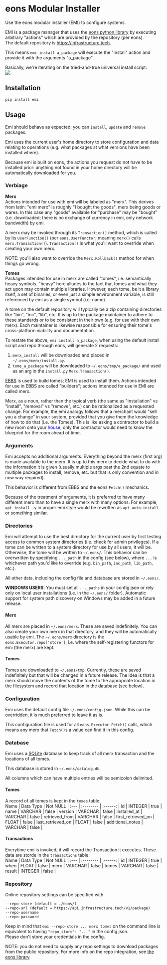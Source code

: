# eons Modular Installer

Use the eons modular installer (EMI) to configure systems.

EMI is a package manager that uses the [eons python library](https://github.com/eons-dev/lib_eons) by executing arbitrary "actions" which are provided by the repository (per eons).  
The default repository is https://infrastructure.tech.

This means `emi install a_package` will execute the "install" action and provide it with the arguments "a_package".

Basically, we're iterating on the tried-and-true universal install script:  
[<img src="https://imgs.xkcd.com/comics/universal_install_script.png">](https://xkcd.com/1654/)

## Installation
`pip install emi`

## Usage

Emi should behave as expected: you can `install`, `update` and `remove` packages.

Emi uses the current user's home directory to store configuration and data relating to operations (e.g. what packages at what versions have been installed where).

Because emi is built on eons, the actions you request do not have to be installed prior: anything not found in your home directory will be automatically downloaded for you.

### Verbiage

**Merx**  
Actions intended for use with emi will be labeled as "merx". This derives from latin: "emi merx" is roughly "I bought the goods", merx being goods or wares. In this case any "goods" available for "purchase" may be "bought" (i.e. downloaded; there is no exchange of currency in emi, only network bandwidth) by emi.

A merx may be invoked through its `Transaction()` method, which is called by its `UserFunction()` (per `eons.UserFunctor`; meaning `merx()` calls `merx.Transaction()`). `Transaction()` is what you'll want to override when creating your own merx.

NOTE: you'll also want to override the `Merx.Rollback()` method for when things go wrong.

**Tomes**  
Packages intended for use in merx are called "tomes", i.e. semantically heavy symbols. "heavy" here alludes to the fact that tomes and what they act upon may contain multiple libraries. However, each tome, be it a library itself, a set of binaries, or even just a simple environment variable, is still referenced by emi as a single symbol (i.e. name).

A tome on the default repository will typically be a zip containing directories like "bin", "inc", "lib", etc. It is up to the package maintainer to adhere to these standards or to be consistent in their own (e.g. for use with their own merx). Each maintainer is likewise responsible for ensuring their tome's cross-platform viability and documentation.

To restate the above, `emi install a_package`, when using the default install script and repo through eons, will generate 2 requests:
1. `merx_install` will be downloaded and placed in `~/.eons/merx/install.py`.
2. `tome_a_package` will be downloaded to `~/.eons/tmp/a_package/` and used as an arg in the `install.py` `Merx.Transaction()`.

[EBBS](https://github.com/eons-dev/bin_ebbs) is used to build tomes; EMI is used to install them. Actions intended for use in EBBS are called "builders"; actions intended for use in EMI are called merx.

Merx, as a noun, rather than the typical verb (the same as "installation" vs "install", "removal" vs "remove", etc.) can be rationalized as a requested change. For example, the emi analogy follows that a merchant would "sell you a change" in your system, provided that you give them the knowledge of how to do that (i.e. the Tomes). This is like asking a contractor to build a new room onto your <span style="color:blue">house</span>, only the contractor would need to know the blueprint for the room ahead of time.

### Arguments

Emi accepts no additional arguments. Everything beyond the merx (first arg) is made available to the merx. It is up to this merx to decide what to do with the information it is given (usually multiple args past the 2nd equate to multiple packages to install, remove, etc. but that is only convention and in now way required).

This behavior is different from EBBS and the eons `Fetch()` mechanics. 

Because of the treatment of arguments, it is preferred to have many different merx than to have a single merx with many options. For example, `apt install -y` in proper emi style would be rewritten as `apt auto-install` or something similar.

### Directories

Emi will attempt to use the best directory for the current user by first testing access to common system directories (i.e. check for admin privileges). If a tome can be written to a system directory for use by all users, it will be. Otherwise, the tome will be written to `~/.eons/`. This behavior can be overwritten by specifying `..._path` in the config (see below), where `...` is whichever path you'd like to override (e.g. `bin_path`, `inc_path`, `lib_path`, etc.).

All other data, including the config file and database are stored in `~/.eons/`.

**WINDOWS USERS**: You must set all `..._paths` in your config.json or rely only on local user installations (i.e. in the `~/.eons/` folder). Automatic support for system path discovery on Windows may be added in a future release.

#### Merx

All merx are placed in `~/.eons/merx`. These are saved indefinitely.
You can also create your own merx in that directory, and they will be automatically usable by emi. The `~/.eons/merx` directory is the `eons.Executor.repo['store']`, i.e. where the self-registering functors for emi (the merx) are kept.

#### Tomes

Tomes are downloaded to `~/.eons/tmp`. Currently, these are saved indefinitely but that will be changed in a future release. The idea is that a merx should move the contents of the tome to the appropriate location in the filesystem and record that location in the database (see below).

### Configuration

Emi uses the default config file `~/.eons/config.json`. While this can be overridden, it is much preferred to leave it as is.

This configuration file is used for all `eons.Executor.Fetch()` calls, which means any merx that `Fetch()`s a value can find it in this config.

### Database

Emi uses a [SQLite](https://www.sqlite.org/index.html) database to keep track of all merx transaction and the locations of all tomes. 

This database is stored in `~/.eons/catalog.db`.

All columns which can have multiple entries will be semicolon delimited.

#### Tomes

A record of all tomes is kept in the `tomes` table:  
Name | Data Type | Not NULL |
:--- | :-------- | :------: |
id | INTEGER | true |
name | VARCHAR | false |
version | VARCHAR | false |
installed_at | VARCHAR | false |
retrieved_from | VARCHAR | false |
first_retrieved_on | FLOAT | false |
last_retrieved_on | FLOAT | false |
additional_notes | VARCHAR | false |

#### Transactions

Everytime emi is invoked, it will record the Transaction it executes.
These data are storde in the `transactions` table:  
Name | Data Type | Not NULL |
:--- | :-------- | :------: |
id | INTEGER | true |
when | FLOAT | false |
merx | VARCHAR | false |
tomes | VARCHAR | false |
result | INTEGER | false |

### Repository

Online repository settings can be specified with:
```
--repo-store (default = ./eons/)
--repo-url (default = https://api.infrastructure.tech/v1/package)
--repo-username
--repo-password
```

Keep in mind that `emi --repo-store ... merx tomes` on the command line is equivalent to having `"repo_store": "..."` in the config.json.  
Please don't store your credentials in the config.

NOTE: you do not need to supply any repo settings to download packages from the public repository.
For more info on the repo integration, see [the eons library](https://github.com/eons-dev/lib_eons#online-repository)
